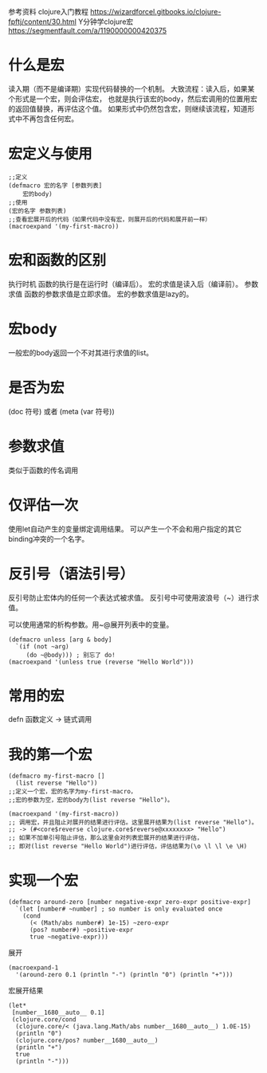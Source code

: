 参考资料 clojure入门教程 https://wizardforcel.gitbooks.io/clojure-fpftj/content/30.html
Y分钟学clojure宏 https://segmentfault.com/a/1190000000420375

# 什么是宏
读入期（而不是编译期）实现代码替换的一个机制。
大致流程：读入后，如果某个形式是一个宏，则会评估宏，
也就是执行该宏的body，然后宏调用的位置用宏的返回值替换，再评估这个值。
如果形式中仍然包含宏，则继续该流程，知道形式中不再包含任何宏。
# 宏定义与使用
```
;;定义
(defmacro 宏的名字 [参数列表] 
    宏的body)
;;使用
(宏的名字 参数列表)
;;查看宏展开后的代码（如果代码中没有宏，则展开后的代码和展开前一样）
(macroexpand '(my-first-macro))
```
# 宏和函数的区别
执行时机
函数的执行是在运行时（编译后）。
宏的求值是读入后（编译前）。
参数求值
函数的参数求值是立即求值。
宏的参数求值是lazy的。
# 宏body
一般宏的body返回一个不对其进行求值的list。
# 是否为宏
(doc 符号)
或者
(meta (var 符号))

# 参数求值
类似于函数的传名调用

# 仅评估一次
使用let自动产生的变量绑定调用结果。
可以产生一个不会和用户指定的其它binding冲突的一个名字。
# 反引号（语法引号）
反引号防止宏体内的任何一个表达式被求值。
反引号中可使用波浪号（~）进行求值。

可以使用通常的析构参数。用~@展开列表中的变量。
```
(defmacro unless [arg & body]
  `(if (not ~arg)
     (do ~@body))) ; 别忘了 do!
(macroexpand '(unless true (reverse "Hello World")))
```

# 常用的宏
defn 函数定义
-> 链式调用

# 我的第一个宏

```
(defmacro my-first-macro []
  (list reverse "Hello"))
;;定义一个宏，宏的名字为my-first-macro，
;;宏的参数为空，宏的body为(list reverse "Hello")。

(macroexpand '(my-first-macro))
;; 调用宏，并且阻止对展开的结果进行评估。这里展开结果为(list reverse "Hello")。
;; -> (#<core$reverse clojure.core$reverse@xxxxxxxx> "Hello")
;; 如果不加单引号阻止评估，那么这里会对列表宏展开的结果进行评估，
;; 即对(list reverse "Hello World")进行评估，评估结果为(\o \l \l \e \H)
```

# 实现一个宏
```
(defmacro around-zero [number negative-expr zero-expr positive-expr]
  `(let [number# ~number] ; so number is only evaluated once
    (cond
      (< (Math/abs number#) 1e-15) ~zero-expr
      (pos? number#) ~positive-expr
      true ~negative-expr)))
```
展开
```
(macroexpand-1
  '(around-zero 0.1 (println "-") (println "0") (println "+")))
```
宏展开结果
```
(let*
 [number__1680__auto__ 0.1]
 (clojure.core/cond
  (clojure.core/< (java.lang.Math/abs number__1680__auto__) 1.0E-15)
  (println "0")
  (clojure.core/pos? number__1680__auto__)
  (println "+")
  true
  (println "-")))
```